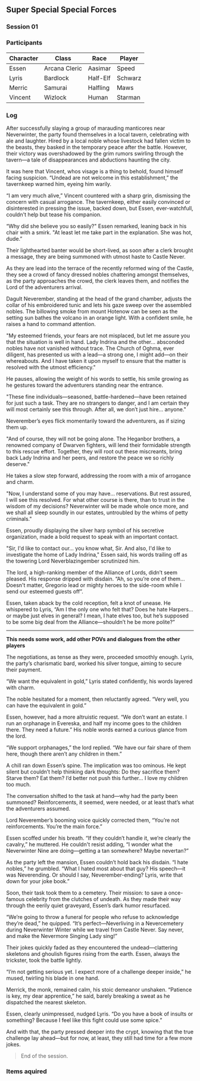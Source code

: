 ## Super Special Special Forces
### Session 01

### Participants
| Character | Class | Race | Player |
|--|--|--|--|
| Essen | Arcana Cleric | Aasimar | Speed |
| Lyris | Bardlock | Half-Elf | Schwarz |
| Merric | Samurai | Halfling | Maws |
| Vincent | Wizlock | Human | Starman |

### Log

After successfully slaying a group of marauding manticores near Neverwinter, the party found themselves in a local tavern, celebrating with ale and laughter. 
Hired by a local noble whose livestock had fallen victim to the beasts, they basked in the temporary peace after the battle. However, their victory was overshadowed by the grim rumors swirling through the tavern—a tale of disappearances and abductions haunting the city.

It was here that Vincent, whos visage is a thing to behold, found himself facing suspicion. “Undead are not welcome in this establishment,” the tavernkeep warned him, eyeing him warily.

“I am very much alive,” Vincent countered with a sharp grin, dismissing the concern with casual arrogance. The tavernkeep, either easily convinced or disinterested in pressing the issue, backed down, but Essen, ever-watchfull, couldn't help but tease his companion.

“Why did she believe you so easily?" Essen remarked, leaning back in his chair with a smirk. "At least let me take part in the explanation. She was hot, dude.”

Their lighthearted banter would be short-lived, as soon after a clerk brought a message, they are being summoned with utmost haste to Castle Never.

As they are lead into the terrace of the recently reformed wing of the Castle, they see a crowd of fancy dressed nobles chattering amongst themselves, as the party approaches the crowd, the clerk leaves them, and notifies the Lord of the adventurers arrival.

Dagult Neverember, standing at the head of the grand chamber, adjusts the collar of his embroidered tunic and lets his gaze sweep over the assembled nobles. 
The billowing smoke from mount Hotenow can be seen as the setting sun bathes the volcano in an orange light. With a confident smile, he raises a hand to command attention.

"My esteemed friends, your fears are not misplaced, but let me assure you that the situation is well in hand. Lady Indrina and the other... absconded nobles have not vanished without trace. 
The Church of Oghma, ever diligent, has presented us with a lead—a strong one, I might add—on their whereabouts. And I have taken it upon myself to ensure that the matter is resolved with the utmost efficiency."

He pauses, allowing the weight of his words to settle, his smile growing as he gestures toward the adventurers standing near the entrance.

"These fine individuals—seasoned, battle-hardened—have been retained for just such a task. They are no strangers to danger, and I am certain they will most certainly see this through. After all, we don’t just hire... anyone."

Neverember’s eyes flick momentarily toward the adventurers, as if sizing them up.

"And of course, they will not be going alone. The Heganbor brothers, a renowned company of Dwarven fighters, will lend their formidable strength to this rescue effort. 
Together, they will root out these miscreants, bring back Lady Indrina and her peers, and restore the peace we so richly deserve."

He takes a slow step forward, addressing the room with a mix of arrogance and charm.

"Now, I understand some of you may have... reservations. But rest assured, I will see this resolved. For what other course is there, than to trust in the wisdom of my decisions? 
Neverwinter will be made whole once more, and we shall all sleep soundly in our estates, untroubled by the whims of petty criminals."

 Essen, proudly displaying the silver harp symbol of his secretive organization, made a bold request to speak with an important contact.

"Sir, I'd like to contact our... you know what, Sir. And also, I'd like to investigate the home of Lady Indrina," Essen said, his words trailing off as the towering Lord Neverblazingember scrutinized him.

The lord, a high-ranking member of the Alliance of Lords, didn’t seem pleased. His response dripped with disdain. “Ah, so you’re one of them… Doesn't matter, Gregorio lead or mighty heroes to the side-room while I send our esteemed guests off”.

Essen, taken aback by the cold reception, felt a knot of unease. He whispered to Lyris, “Am I the only one who felt that? Does he hate Harpers... or maybe just elves in general? 
I mean, I hate elves too, but he’s supposed to be some big deal from the Alliance—shouldn’t he be more polite?”


-----
**This needs some work, add other POVs and dialogues from the other players**


The negotiations, as tense as they were, proceeded smoothly enough. Lyris, the party’s charismatic bard, worked his silver tongue, aiming to secure their payment.

“We want the equivalent in gold,” Lyris stated confidently, his words layered with charm.

The noble hesitated for a moment, then reluctantly agreed. “Very well, you can have the equivalent in gold.”

Essen, however, had a more altruistic request. “We don’t want an estate. I run an orphanage in Evereska, and half my income goes to the children there. They need a future.” His noble words earned a curious glance from the lord.

“We support orphanages,” the lord replied. “We have our fair share of them here, though there aren’t any children in them.”

A chill ran down Essen’s spine. The implication was too ominous. He kept silent but couldn’t help thinking dark thoughts: Do they sacrifice them? Starve them? Eat them? I’d better not push this further… I love my children too much.

The conversation shifted to the task at hand—why had the party been summoned? Reinforcements, it seemed, were needed, or at least that’s what the adventurers assumed.

Lord Neverember’s booming voice quickly corrected them, “You’re not reinforcements. You’re the main force.”

Essen scoffed under his breath. “If they couldn’t handle it, we’re clearly the cavalry,” he muttered. He couldn't resist adding, “I wonder what the Neverwinter Nine are doing—getting a tan somewhere? Maybe nevertan?”

As the party left the mansion, Essen couldn’t hold back his disdain. “I hate nobles,” he grumbled. “What I hated most about that guy? His speech—it was Neverending. Or should I say, Neverember-ending? Lyris, write that down for your joke book.”

Soon, their task took them to a cemetery. Their mission: to save a once-famous celebrity from the clutches of undeath. As they made their way through the eerily quiet graveyard, Essen’s dark humor resurfaced.

“We’re going to throw a funeral for people who refuse to acknowledge they’re dead,” he quipped. “It’s perfect—Neverliving in a Nevercemetery during Neverwinter Winter while we travel from Castle Never. Say never, and make the Nevermore Singing Lady sing!”

Their jokes quickly faded as they encountered the undead—clattering skeletons and ghoulish figures rising from the earth. Essen, always the trickster, took the battle lightly.

“I’m not getting serious yet. I expect more of a challenge deeper inside,” he mused, twirling his blade in one hand.

Merrick, the monk, remained calm, his stoic demeanor unshaken. “Patience is key, my dear apprentice,” he said, barely breaking a sweat as he dispatched the nearest skeleton.

Essen, clearly unimpressed, nudged Lyris. “Do you have a book of insults or something? Because I feel like this fight could use some spice.”

And with that, the party pressed deeper into the crypt, knowing that the true challenge lay ahead—but for now, at least, they still had time for a few more jokes.

> End of the session.

### Items aquired
